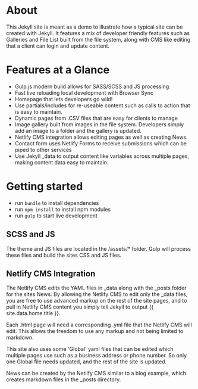 # About
This Jekyll site is meant as a demo to illustrate how a typical site can be created with Jekyll. It features a mix of developer friendly features such as Galleries and File List built from the file system, along with CMS like editing that a client can login and update content.

# Features at a Glance
- Gulp.js modern build allows for SASS/SCSS and JS processing.
- Fast live reloading local development with Browser Sync
- Homepage that lets developers go wild!
- Use partials/includes for re-useable content such as calls to action that is easy to maintain.
- Dynamic pages from .CSV files that are easy for clients to manage
- Image gallery built from images in the file system. Developers simply add an image to a folder and the gallery is updated.
- Netlify CMS integration allows editing pages as well as creating News.
- Contact form uses Netlify Forms to receive submissions which can be piped to other services
- Use Jekyll _data to output content like variables across multiple pages, making content data easy to maintain.

# Getting started
- run `bundle` to install dependencies
- run `npm install` to install npm modules
- run `gulp` to start live development


## SCSS and JS
The theme and JS files are located in the /assets/* folder. Gulp will process these files and build the sites CSS and JS files.


## Netlify CMS Integration
The Netlify CMS edits the YAML files in _data along with the _posts folder for the sites News. By allowing the Netlify CMS to edit only the _data files, you are free to use advanced markup on the rest of the site pages, and to pull in Netlify CMS content you simply tell Jekyll to output {{ site.data.home.title }}.

Each .html page will need a corresponding .yml file that the Netlify CMS will edit. This allows the freedom to use any markup and not being limited to markdown.

This site also uses some 'Global' yaml files that can be edited which multiple pages use such as a business address or phone number. So only one Global file needs updated, and the rest of the site is updated.

News can be created by the Netlify CMS similar to a blog example, which creates markdown files in the _posts directory.



